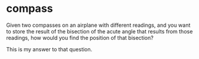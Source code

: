 # compass

Given two compasses on an airplane with different readings, and you want to store the result of the bisection of the acute angle that results from those readings, how would you find the position of that bisection?

This is my answer to that question.
